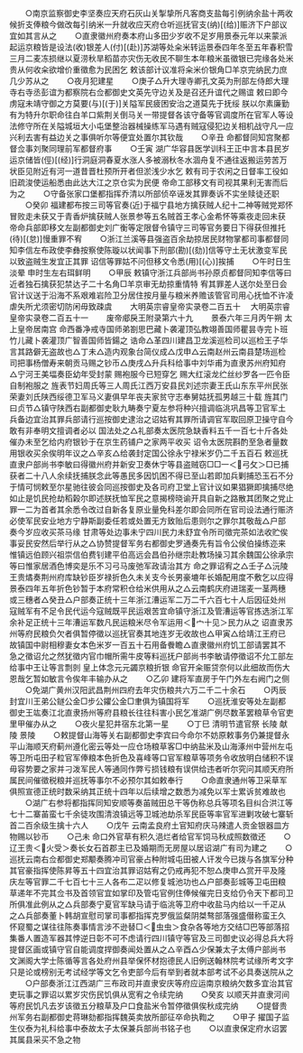 <!-- { "loadSidebar": true } -->
　　○南京监察御史李坚奏应天府石灰山关掣挚所凡客商支盐每引例纳余盐十两收候折支俸粮今做改每引纳米一升就收应天府仓听巡抚官支(纳)[(给)]赈济下户部议宜如其言从之
　　○直隶徽州府奏本府山多田少岁收不足岁用景泰元年以来蒙派起运京粮皆是设法(收)银差人(付)[(赴)]苏湖等处籴米转运景泰四年冬至五年春积雪三月二麦冻损继以夏涝秋旱稻苗亦灾伤无收民不聊生本年粮米虽徵银已完缘各处米贵从何收籴欲增价重徵愈为民困乞  敕该部计议准将籴米价银角□羊京完纳民力庶几少苏从之
　　○夜月犯建星
　　○庚子△升大理寺卿孔文英为刑部左侍郎大理寺右寺丞彭谊为都察院右佥都御史文英先守边关及是召还升谊代之赐谊  敕曰即今虏寇未靖守御之方莫要(与)[(于)]关隘军民疲困安治之道莫先于抚绥  朕以尔素廉勤有为特升尔职命往白羊口紫荆关倒马关一带提督各该守备等官调度所在官军人等设法修守所在关隘城垣大小屯堡整治器械操练军马遇有贼寇侵犯边关相机战守凡一应兴利去害有益边关之事俱听尔等便宜处置尔其钦哉
　　○辛丑  命都督同知宫聚都督佥事刘聚同理前军都督府事
　　○壬寅  湖广华容县医学训科王正中言本县民岁运京储皆(俓)[(经)]行洞庭洞春夏水涨人多被溺秋冬水涸舟复不通往返搬运劳苦万状臣见附近有河一道昔晋杜预所开者但淤浅少水乞  敕有司于农闲之日督率工役如旧疏浚使运船悉由此达大江之京仓实为民便  帝命工部移文有司视其果利无害而后为之
　　○守备张家口堡都指挥乔清以所部侦卒诬发其罪奏诉不实坐赎徒还职
　　○癸卯  福建都布按三司等官奏(近)于福宁县地方擒获贼人纪十二神等贼党郑怀冒败走未获又于青香炉擒获贼人张景参等五名贼首王孝心金希怀等乘夜走回未获  帝命兵部即移文左副都御史刘广衡等定限督令镇守三司等官务要日下得获但推托(待)[(怠)]慢重罪不宥
　　○浙江兰溪等县强盗百余劫掠居民财物掌都司事都督同知李信左布政使李彝按察使陈璇以状闻事下刑部(勘)[(劾)]信等守土无状激变军民以致盗贼生发宜正其罪  诏信等罪姑不问但移文令悉(用)[(心)]挨捕
　　○午时日生淡晕  申时生左右珥鲜明
　　○甲辰  敕镇守浙江兵部尚书孙原贞都督同知李信等曰近者独石擒获犯禁达子二十名角□羊京审无劫掠重情特  宥其罪差人送尔处至日会官计议送于沿海不系艰难岩险卫分居住按月量与粮米养赡该管官司用心抚恤不许凌虐失所尤须密切防闲毋致疎虞
　　大明英宗睿皇帝实录卷二百五十
　大明英宗睿皇帝实录卷二百五十一
　　废帝郕戾王附录第六十九
　　景泰六年三月丙午朔  太上皇帝居南宫  命西番净戒寺国师弟劄思巴藏卜袭灌顶弘教翊善国师瞿昙寺完卜班竹儿藏卜袭灌顶广智善国师皆鍚之  诰命△革四川建昌卫龙溪巡检司以巡检王子华言其路僻无盗故也△丁未△造内观象台简仪成△戊申△云南赵州云南县楚场巡检司把事杨僧寿来朝贡马赐之钞币△庚戌△升兵科给事中刘华甫为直隶苏州府知府△宁河王美堛奏臣幼年受封蒙  赐袍服今已短穿乞  赐大红滚龙纻丝纱罗各一匹令臣自制袍服之  旌表节妇周氏等三人周氏江西万安县民刘述宗妻王氏山东东平州民张荣妻刘氏陕西绥德卫军马义妻俱早年丧夫家贫守志奉舅姑抚孤男越三十载  旌其门曰贞节△镇守陕西右副都御史耿九畴奏宁夏左参将种兴擅调临洮巩昌等卫官军土兵备边宜治其罪兵部请行巡按御史逮治之诏姑宥其罪所请调官军取回原卫操守自今敢有非奉明文擅调者必以  国法处之△礼部奏太医院急缺香料五千一百七十斤各处催办未至乞给内府银钞于在京生药铺户之家两平收买  诏令太医院斟酌至急者量数用银收买余俟明年议之△辛亥△给袭封定国公徐永宁禄米岁仍二千五百石  敕巡抚直隶户部尚书李敏曰得徽州府并新安卫奏休宁等县盗贼窃□□一＜弓攵＞□已捕获者二十八人余续抚捕朕念此等愚民多因饥困不得已至山若即加兵剿捕恐玉石不分于情可悯敕至尔星驰往彼会同巡按御史及各司府卫堂上官计议如果猖獗即擒捕尽绝如止是饥民抢劫稻榖尔即述朕抚恤军民之意揭榜晓谕开具自新之路散其团聚之党止罪一二为首者其余悉令改过自新各复原业量免科差尔即会同所在官司设法通行赈济必使军民安业地方宁静斯副委任若或处置无方致贻后患则尔之罪尔其敬哉△户部奏今岁应收买茶马缘  甘肃等处边事未宁四川民力未舒宜令所司徵完茶如法收贮俟事妥民安然后举行从之△协赞提督军务右都御史罗通奏先有旨令公侯伯操练迩来惟镇远伯顾兴祖崇信伯费钊建平伯高远会昌伯孙继宗赴教场操习其余魏国公徐承宗等曰惟家居酒色博奕是乐不习弓马废弛军政请治其方  命之罪诏宥之△壬子△沅陵王贵燏奏荆州府库缺钞臣岁禄折色久未关支今长男豪塶年长婚配用度不敷乞以应得景泰四年五年折色钞暂于本府常积仓给米供用从之△云南鹤庆府进瑞麦一茎两穗或三穗者△癸丑△户部奏正统十三年浙江漕运军二万二千六百七十人后因征处州寇贼军有不足令民代运今寇贼既平民运艰苦宜命镇守浙江及管漕运等官拣选浙江军余补足正统十三年漕运军数凡民运粮米尽令军运用＜宀十见＞民力从之  诏直隶苏州等府民粮负欠者俱暂停徵以巡抚官奏其地连岁无收故也△甲寅△给靖江王府已故镇国中尉相穆妻女本色米岁一百五十石用备餋瞻△直隶徽州府饥工部请罢其不急之徵诏允之然犹徵内官巾帽所需牛皮等料巡抚户部尚书李敏请停徵诏不允工部左给事中王让等言剽剠  皇上体念元元蠲京粮折银  命官开籴赈贷奈何以此细故而伤大恩哉乞暂如敏言令俟年丰输办从之
　　○乙卯  建将军直房于午门外左右阙门之侧
　　○免湖广黄州汉阳武昌荆州四府去年灾伤粮共六万二千二十余石
　　○丙辰  封宜川王弟公鐩公金□步公鑺公金□聿俱为镇国将军
　　○巡抚淮安等处左副都御史王竑奏江北直隶扬州等府县粮长往往科害小民乞准湖广例尽数革罢粮草令官吏里甲催办从之
　　○夜火星犯井宿东北第一星
　　○丁巳  清明节遣官祭  长陵  献陵  景陵
　　○敕提督山海等关右副都御史李宾曰今命尔不妨原敕事务仍兼提督永平山海顺天府蓟州遵化密云等处一应仓场粮草客□中纳盐米及山海涿州中营州左屯等卫所屯田子粒官军俸粮本色折色及喜峰等口官军粮草等项务令收放明白储积不误毋容势要之家并刁泼军民人等通同作弊亏损钱粮有误供给违者听尔究问其顺天府所属民间催徵税粮并巡抚等事尔不必预尔其如敕奉行
　　○命直隶通州等卫采草军俱照宣德正统时数采纳其正统十四年以后续增之数悉为减免以军士累诉贫难故也
　　○湖广右参将都指挥同知安顺等奏苖贼田总干等伪称总兵等项名目纠合洪江等七十二寨苖蛮七千余徒攻围清浪镇远等卫城池劫杀军民臣等率官军进剿攻破七寨斩首二百余级生擒十六人
　　○戊午  云南孟良府土官知府庆马辣遣人贡金银器皿方物赐以钞币
　　○己未  命口外官草有积久浥烂者给官军饲马秋成照数徵还
　　○辽王贵＜火受＞奏长女石首郡主已及婚期而无房屋以居诏湖广有司为建之
　　○巡抚云南右佥都御史郑颙奏腾冲司官豪占种附城屯田被人讦发今已拨与各旗军分种其官豪指挥使陈昇等五十四宜治其罪诏姑宥之仍戒再犯不恕△庚申△赏开平及隆庆左等官罪二千七百七十三人各布二疋以修复城池功也△户部奏彭城等卫屯田粮草递年不完其佥书及首领官宜如掌印及管屯官例住俸候催完日支给仍令天下都司卫所俱准此例从之△兵部奏宁夏官军缺马请于临洮等卫府中收盐马内给以一千疋从之△兵部奏董卜韩胡宣慰司掌司事都指挥克罗俄监粲阴桀骜部落强盛僣称蛮王久怀窥蜀之谋往往陈奏事情言涉不逊替□＜虫虫＞食杂各等地方交结□巴等部落招集番人置造军器其悖逆日彰不可不虑请行四川镇守等官及三司御史议必得总兵大将提督区画或镇守官自能调度捍御奏闻处置从之△辛酉△少保兼太子太傅户部尚书文渊阁大学士陈循等言各处府州县举保怀材抱德民人旧例送翰林院考试缘所考文字只是论或榜别无考试经学等文乞令吏部今后有举到者就本部考试不必具奏送院从之
　　○户部奏浙江江西湖广三布政司并直隶安庆等府应运南京粮纳欠数多宜治其官吏玩事之罪诏以累岁灾伤民饥俱从宽宥之令续完纳
　　○癸亥  以顺天并直隶河间等府民饥凡去岁该徵五分粮草及户口食盐米令暂停徵俱俟秋成完纳
　　○提督贵州军务右副都御史蒋琳劾都指挥魏英卖放所部征卒命执鞫之
　　○甲子  擢国子监生仪泰为礼科给事中泰故太子太保兼兵部尚书铭子也
　　○以直隶保定府水诏罢其属县采买不急之物
